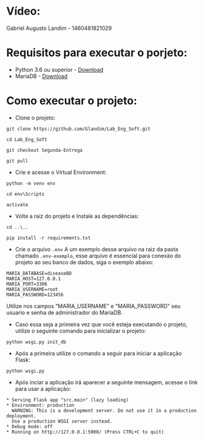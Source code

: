 # Vídeo:

Gabriel Augusto Landim - 1460481821029 	

# Requisitos para executar o porjeto:

* Python 3.6 ou superior - [Download](https://www.python.org/downloads/release/python-386/)
* MariaDB - [Download](https://mariadb.com/downloads/)

# Como executar o projeto:

* Clone o projeto:

```
git clone https://github.com/Glandim/Lab_Eng_Soft.git

cd Lab_Eng_Soft

git checkout Segunda-Entrega

git pull
```

* Crie e acesse o Virtual Environment:

```
python -m venv env

cd env\Scripts

activate
```

* Volte a raiz do projeto e  Instale as dependências:

```
cd ..\..

pip install -r requirements.txt
```

* Crie o arquivo ```.env```
A um exemplo desse arquivo na raiz da pasta chamado ```.env-exemplo```, esse arquivo é essencial para conexão do projeto ao seu banco de dados, siga o exemplo abaixo:
```
MARIA_DATABASE=diseaseBD
MARIA_HOST=127.0.0.1
MARIA_PORT=3306
MARIA_USERNAME=root
MARIA_PASSWORD=123456
```
Utilize nos campos "MARIA_USERNAME" e "MARIA_PASSWORD" seu usuario e senha de administrador do MariaDB.

* Caso essa seja a primeira vez que você esteja executando o projeto, utilize o seguinte comando para inicializar o projeto:
```
python wsgi.py init_db
```
* Após a primeira utilize o comando a seguir para iniciar a aplicação Flask:
```
python wsgi.py
```
* Após inciar a aplicação irá aparecer a seguinte mensagem, acesse o link para usar a aplicação:
```
* Serving Flask app "src.main" (lazy loading)
* Environment: production
  WARNING: This is a development server. Do not use it in a production deployment.
  Use a production WSGI server instead.
* Debug mode: off
* Running on http://127.0.0.1:5000/ (Press CTRL+C to quit)
```
